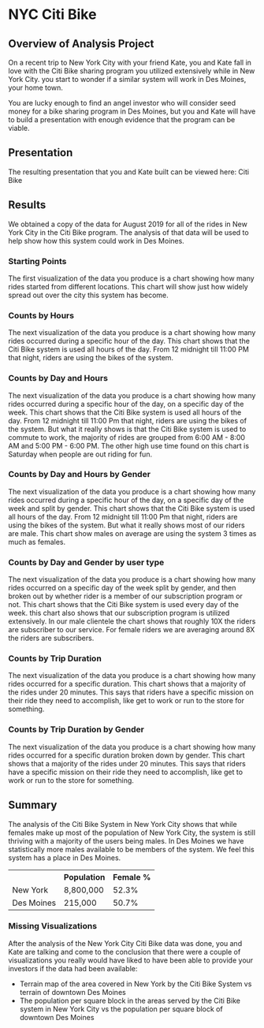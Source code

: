 # NYC Citi Bike
## Overview of Analysis Project
On a recent trip to New York City with your friend Kate, you and Kate fall in love with the Citi Bike sharing program you utilized extensively while in New York City. you start to wonder if a similar system will work in Des Moines, your home town.

You are lucky enough to find an angel investor who will consider seed money for a bike sharing program in Des Moines, but you and Kate will have to build a presentation with enough evidence that the program can be viable.

## Presentation

The resulting presentation that you and Kate built can be viewed here: <a src="https://public.tableau.com/views/NYCCitibikeChallenge_16493748405910/Story1?:language=en-US&publish=yes&:display_count=n&:origin=viz_share_link">Citi Bike</a>

## Results

We obtained a copy of the data for August 2019 for all of the rides in New York City in the Citi Bike program. The analysis of that data will be used to help show how this system could work in Des Moines.

### Starting Points

The first visualization of the data you produce is a chart showing how many rides started from different locations. This chart will show just how widely spread out over the city this system has become.

### Counts by Hours

The next visualization of the data you produce is a chart showing how many rides occurred during a specific hour of the day. This chart shows that the Citi Bike system is used all hours of the day. From 12 midnight till 11:00 PM that night, riders are using the bikes of the system.  

### Counts by Day and Hours 

The next visualization of the data you produce is a chart showing how many rides occurred during a specific hour of the day, on a specific day of the week. This chart shows that the Citi Bike system is used all hours of the day. From 12 midnight till 11:00 Pm that night, riders are using the bikes of the system. But what it really shows is that the Citi Bike system is used to commute to work, the majority of rides are grouped from 6:00 AM - 8:00 AM and 5:00 PM - 6:00 PM. The other high use time found on this chart is Saturday when people are out riding for fun.    

### Counts by Day and Hours by Gender

The next visualization of the data you produce is a chart showing how many rides occurred during a specific hour of the day, on a specific day of the week and split by gender. This chart shows that the Citi Bike system is used all hours of the day. From 12 midnight till 11:00 Pm that night, riders are using the bikes of the system. But what it really shows most of our riders are male.  This chart show males on average are using the system 3 times as much as females.  

### Counts by Day and Gender by user type

The next visualization of the data you produce is a chart showing how many rides occurred on a specific day of the week split by gender, and then broken out by whether rider is a member of our subscription program or not. This chart shows that the Citi Bike system is used every day of the week. this chart also shows that our subscription program is utilized extensively. In our male clientele the chart shows that roughly 10X the riders are subscriber to our service. For female riders we are averaging around 8X the riders are subscribers. 

### Counts by Trip Duration

The next visualization of the data you produce is a chart showing how many rides occurred for a specific duration. This chart shows that a majority of the rides under 20 minutes. This says that riders have a specific mission on their ride they need to accomplish, like get to work or run to the store for something.

### Counts by Trip Duration by Gender

The next visualization of the data you produce is a chart showing how many rides occurred for a specific duration broken down by gender. This chart shows that a majority of the rides under 20 minutes. This says that riders have a specific mission on their ride they need to accomplish, like get to work or run to the store for something.


## Summary

The analysis of the Citi Bike System in New York City shows that while females make up most of the population of New York City, the system is still thriving with a majority of the users being males. In Des Moines we have statistically more males available to be members of the system. We feel this system has a place in Des Moines.

<table>
<tr>
<th>
</th>
<th>
Population
</th>
<th>
Female %
</th>
</tr>
<tr>
<td>
New York
</td>
<td>
8,800,000
</td>
<td>
52.3%
</td>
</tr>
<tr>
<td>
Des Moines
</td>
<td>
215,000
</td>
<td>
50.7%
</td>
</tr>
</table>


### Missing Visualizations

After the analysis of the New York City Citi Bike data was done, you and Kate are talking and come to the conclusion that there were a couple of visualizations you really would have liked to have been able to provide your investors if the data had been available:

- Terrain map of the area covered in New York by the Citi Bike System vs terrain of downtown Des Moines
- The population per square block in the areas served by the Citi Bike system in New York City vs the population per square block of downtown Des Moines
